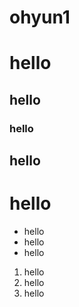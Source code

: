 # ohyun1
# hello
## hello
### hello
## hello
# hello

* hello
* hello
* hello

1. hello
2. hello
3. hello
